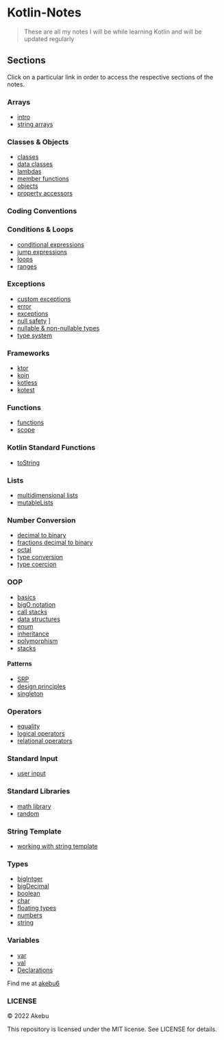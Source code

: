 # Kotlin-Notes
> These are all my notes I will be while learning Kotlin and will be updated regularly

## Sections
Click on a particular link in order to access the respective sections of the notes.

### Arrays
   * [intro](intro)
   * [string arrays](string-arrays)
### Classes & Objects
   * [classes](classes)
   * [data classes](data-classes)
   * [lambdas](lambdas)
   * [member functions](member-functions)
   * [objects](objects)
   * [property accessors](property-accessors)
### Coding Conventions
### Conditions & Loops
   * [conditional expressions](conditional-expressions)
   * [jump expressions](jumps-expressions)
   * [loops](loops)
   * [ranges](ranges)
### Exceptions
   * [custom exceptions](custom-exceptions)
   * [error](error)
   * [exceptions](exceptions)
   * [null safety](null-safety) ]
   * [nullable & non-nullable types](nullable-&-non-nullable-types)
   * [type system](type-system)
### Frameworks
   * [ktor](ktor)
   * [koin](koin)
   * [kotless](kotless)
   * [kotest](kotest)
### Functions
   * [functions](functions)
   * [scope](scope)
### Kotlin Standard Functions
   * [toString](toString)
### Lists
   * [multidimensional lists](multidimensional-lists)
   * [mutableLists](mutableLists)
### Number Conversion
   * [decimal to binary](decimal-to-binary)
   * [fractions decimal to binary](fractions-decimal-to-binary)
   * [octal](octal)
   * [type conversion](type-converion)
   * [type coercion](type-coercion)
### OOP
   * [basics](basics)
   * [bigO notation](bigO-notation)
   * [call stacks](call-stacks)
   * [data structures](data-structures)
   * [enum](enum)
   * [inheritance](inheritance)
   * [polymorphism](polymorphism)
   * [stacks](stacks)
   #### Patterns
   * [SRP](srp)
   * [design principles](design-principles)
   * [singleton](singleton)
### Operators
   * [equality](equality)
   * [logical operators](logical-operators)
   * [relational operators](relational-operators)
### Standard Input
   * [user input](user-input)
### Standard Libraries
   * [math library](math-library)
   * [random](random)
### String Template
   * [working with string template](working-with-string-template)
### Types
   * [bigIntger](bigIntger)
   * [bigDecimal](bigDecimal)
   * [boolean](boolean)
   * [char](char)
   * [floating types](floating-types)
   * [numbers](numbers)
   * [string](string)
### Variables
   * [var](var)
   * [val](val)
   * [Declarations](declarations)  



Find me at [akebu6](https://twitter.com/akebu6)

### LICENSE

© 2022 Akebu

This repository is licensed under the MIT license. See LICENSE for details.
